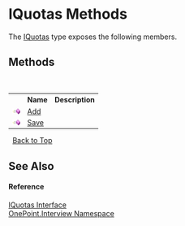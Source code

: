 # IQuotas Methods
 

The <a href="T_OnePoint_Interview_IQuotas">IQuotas</a> type exposes the following members.


## Methods
&nbsp;<table><tr><th></th><th>Name</th><th>Description</th></tr><tr><td>![Public method](media/pubmethod.gif "Public method")</td><td><a href="M_OnePoint_Interview_IQuotas_Add">Add</a></td><td /></tr><tr><td>![Public method](media/pubmethod.gif "Public method")</td><td><a href="M_OnePoint_Interview_IQuotas_Save">Save</a></td><td /></tr></table>&nbsp;
<a href="#iquotas-methods">Back to Top</a>

## See Also


#### Reference
<a href="T_OnePoint_Interview_IQuotas">IQuotas Interface</a><br /><a href="N_OnePoint_Interview">OnePoint.Interview Namespace</a><br />
